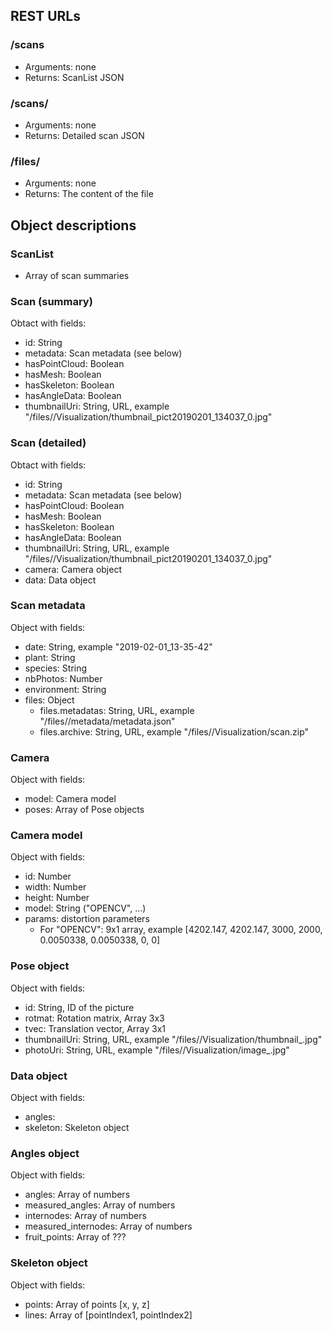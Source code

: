 

## REST URLs

### /scans

* Arguments: none
* Returns: ScanList JSON 


### /scans/<scanid>

* Arguments: none
* Returns: Detailed scan JSON  

### /files/<path>

* Arguments: none
* Returns: The content of the file  


## Object descriptions

### ScanList

* Array of scan summaries


### Scan (summary)

Obtact with fields:
* id: String
* metadata: Scan metadata (see below)
* hasPointCloud: Boolean
* hasMesh: Boolean
* hasSkeleton: Boolean
* hasAngleData: Boolean
* thumbnailUri: String, URL, example "/files/<scanid>/Visualization/thumbnail_pict20190201_134037_0.jpg"


### Scan (detailed)
Obtact with fields:
* id: String
* metadata: Scan metadata (see below)
* hasPointCloud: Boolean
* hasMesh: Boolean
* hasSkeleton: Boolean
* hasAngleData: Boolean
* thumbnailUri: String, URL, example "/files/<scanid>/Visualization/thumbnail_pict20190201_134037_0.jpg"
* camera: Camera object
* data: Data object


### Scan metadata
Object with fields:
* date: String, example "2019-02-01_13-35-42"
* plant: String
* species: String
* nbPhotos: Number
* environment: String
* files: Object
    * files.metadatas: String, URL, example "/files/<scanid>/metadata/metadata.json"
    * files.archive: String, URL, example "/files/<scanid>/Visualization/scan.zip"


### Camera
Object with fields:
* model: Camera model
* poses: Array of Pose objects


### Camera model
Object with fields:
* id: Number
* width: Number
* height: Number
* model: String ("OPENCV", ...)
* params: distortion parameters
    * For "OPENCV": 9x1 array, example [4202.147, 4202.147, 3000, 2000, 0.0050338, 0.0050338, 0, 0]


### Pose object
Object with fields:
* id: String, ID of the picture
* rotmat: Rotation matrix, Array 3x3
* tvec: Translation vector, Array 3x1
* thumbnailUri: String, URL, example "/files/<scanid>/Visualization/thumbnail_<id>.jpg"
* photoUri: String, URL, example "/files/<scanid>/Visualization/image_<id>.jpg"


### Data object
Object with fields:
* angles: 
* skeleton: Skeleton object


### Angles object
Object with fields:
* angles: Array of numbers
* measured_angles: Array of numbers
* internodes: Array of numbers
* measured_internodes: Array of numbers
* fruit_points: Array of ???


### Skeleton object
Object with fields:
* points: Array of points [x, y, z]
* lines: Array of [pointIndex1, pointIndex2]



